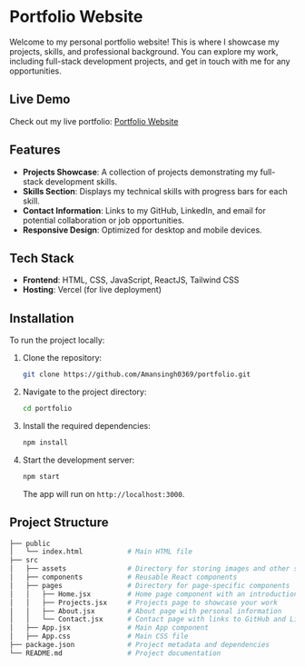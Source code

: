 # Portfolio Website

Welcome to my personal portfolio website! This is where I showcase my projects, skills, and professional background. You can explore my work, including full-stack development projects, and get in touch with me for any opportunities.

## Live Demo

Check out my live portfolio: [Portfolio Website](https://amanportfolio-lime.vercel.app)

## Features

- **Projects Showcase**: A collection of projects demonstrating my full-stack development skills.
- **Skills Section**: Displays my technical skills with progress bars for each skill.
- **Contact Information**: Links to my GitHub, LinkedIn, and email for potential collaboration or job opportunities.
- **Responsive Design**: Optimized for desktop and mobile devices.

## Tech Stack

- **Frontend**: HTML, CSS, JavaScript, ReactJS, Tailwind CSS
- **Hosting**: Vercel (for live deployment)

## Installation

To run the project locally:

1. Clone the repository:
    ```bash
    git clone https://github.com/Amansingh0369/portfolio.git
    ```
2. Navigate to the project directory:
    ```bash
    cd portfolio
    ```
3. Install the required dependencies:
    ```bash
    npm install
    ```
4. Start the development server:
    ```bash
    npm start
    ```
   The app will run on `http://localhost:3000`.

## Project Structure

```bash
├── public
│   └── index.html           # Main HTML file
├── src
│   ├── assets               # Directory for storing images and other static files
│   ├── components           # Reusable React components
│   ├── pages                # Directory for page-specific components
│   │   ├── Home.jsx         # Home page component with an introduction
│   │   ├── Projects.jsx     # Projects page to showcase your work
│   │   ├── About.jsx        # About page with personal information
│   │   └── Contact.jsx      # Contact page with links to GitHub and LinkedIn
│   ├── App.jsx              # Main App component
│   ├── App.css              # Main CSS file
├── package.json             # Project metadata and dependencies
└── README.md                # Project documentation

